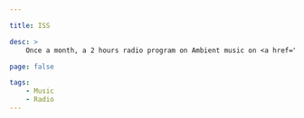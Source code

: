 ```yaml
---

title: ISS

desc: >
    Once a month, a 2 hours radio program on Ambient music on <a href="https://www.prun.net/emission/8MNV-iss">Prun</a>. 

page: false

tags:
    - Music
    - Radio
---
```


